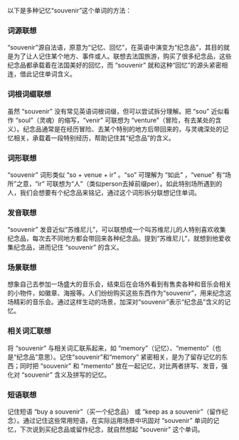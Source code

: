 以下是多种记忆“souvenir”这个单词的方法：

### 词源联想
“souvenir”源自法语，原意为“记忆、回忆”，在英语中演变为“纪念品”，其目的就是为了让人记住某个地方、事件或人。联想去法国旅游，购买了很多纪念品，这些纪念品都承载着在法国美好的回忆，而 “souvenir” 就和这种“回忆”的源头紧密相连，借此记住单词含义。 

### 词根词缀联想 
虽然 “souvenir” 没有常见英语词根词缀，但可以尝试拆分理解。把 “sou” 近似看作 “soul”（灵魂）的缩写，“venir” 可联想为 “venture”（冒险，有去某处的含义）。纪念品通常是在经历冒险、去某个特别的地方后带回来的，与灵魂深处的记忆相关，承载着一段特别经历，帮助记住其“纪念品”的含义。

### 词形联想
“souvenir” 词形类似 “so + venue + ir” 。“so” 可理解为 “如此” ，“venue” 有“场所”之意，“ir” 可联想为“人”（类似person去掉前缀per）。如此特别场所遇到的人，我们会想要有个纪念品来铭记，通过这个词形拆分联想记住单词。 

### 发音联想 
“souvenir” 发音近似“苏维尼儿”，可以联想成一个叫苏维尼儿的人特别喜欢收集纪念品，每次去不同地方都会带回来各种纪念品。提到“苏维尼儿”，就想到他爱收集纪念品，进而记住 “souvenir” 的含义。 

### 场景联想
想象自己去参加一场盛大的音乐会，结束后在会场外看到有售卖各种和音乐会相关的小物件，如徽章、海报等。人们纷纷购买这些东西作为“souvenir”，用来纪念这场精彩的音乐会。通过这样生动的场景，加深对“souvenir”表示“纪念品”含义的记忆。 

### 相关词汇联想 
将 “souvenir” 与相关词汇联系起来，如 “memory”（记忆）、“memento”（也是“纪念品”意思）。记住“souvenir”和“memory” 紧密相关，是为了留存记忆的东西；同时把 “souvenir” 和 “memento” 放在一起记忆，对比两者拼写、发音，强化对 “souvenir” 含义及拼写的记忆。 

### 短语联想 
记住短语 “buy a souvenir”（买一个纪念品） 或 “keep as a souvenir”（留作纪念）。通过记住这些常用短语，在实际运用场景中巩固对 “souvenir” 单词的记忆，下次说到买纪念品或留作纪念，就自然想起 “souvenir” 这个单词。 